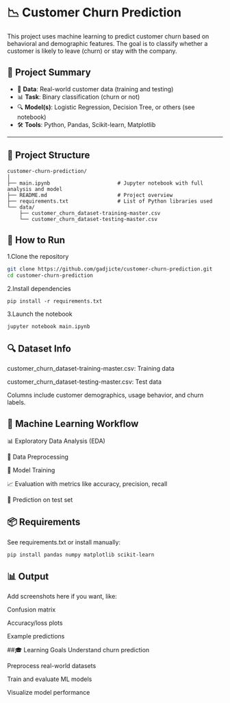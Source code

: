 # 📉 Customer Churn Prediction

This project uses machine learning to predict customer churn based on behavioral and demographic features. The goal is to classify whether a customer is likely to leave (churn) or stay with the company.

## 🧾 Project Summary

- 📁 **Data**: Real-world customer data (training and testing)
- 📊 **Task**: Binary classification (churn or not)
- 🔍 **Model(s)**: Logistic Regression, Decision Tree, or others (see notebook)
- 🛠️ **Tools**: Python, Pandas, Scikit-learn, Matplotlib

---

## 📁 Project Structure

```text
customer-churn-prediction/
│
├── main.ipynb                      # Jupyter notebook with full analysis and model
├── README.md                       # Project overview
├── requirements.txt                # List of Python libraries used
└── data/
    ├── customer_churn_dataset-training-master.csv
    └── customer_churn_dataset-testing-master.csv
```
## 🚀 How to Run
1.Clone the repository
```bash
git clone https://github.com/gadjicte/customer-churn-prediction.git
cd customer-churn-prediction
```
2.Install dependencies
```
pip install -r requirements.txt
```
3.Launch the notebook
```
jupyter notebook main.ipynb
```
## 🔍 Dataset Info
customer_churn_dataset-training-master.csv: Training data

customer_churn_dataset-testing-master.csv: Test data

Columns include customer demographics, usage behavior, and churn labels.

## 🧠 Machine Learning Workflow
📊 Exploratory Data Analysis (EDA)

🧼 Data Preprocessing

🧠 Model Training

📈 Evaluation with metrics like accuracy, precision, recall

🔮 Prediction on test set

## 📦 Requirements
See requirements.txt or install manually:
```
pip install pandas numpy matplotlib scikit-learn
```
## 📊 Output
Add screenshots here if you want, like:

Confusion matrix

Accuracy/loss plots

Example predictions

##🎓 Learning Goals
Understand churn prediction

Preprocess real-world datasets

Train and evaluate ML models

Visualize model performance



